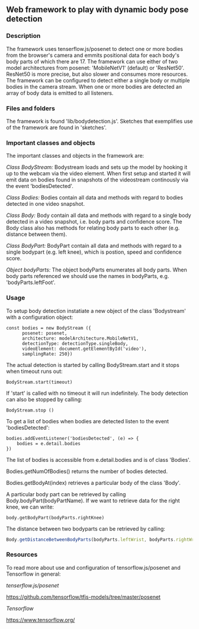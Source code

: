 ## Web framework to play with dynamic body pose detection

### Description

The framework uses tenserflow.js/posenet to detect one or more bodies from the browser's camera and emmits positional data for each body's body parts of which there are 17. The framework can use either of two model architectures from posenet: 'MobileNetV1' (default) or 'ResNet50'. ResNet50 is more precise, but also slower and consumes more resources. The framework can be configured to detect either a single body or multiple bodies in the camera stream. When one or more bodies are detected an array of body data is emitted to all listeners.

### Files and folders
The framework is found 'lib/bodydetection.js'.
Sketches that exemplifies use of the framework are found in 'sketches'.

### Important classes and objects 
The important classes and objects in the framework are:

*Class BodyStream:*
Bodystream loads and sets up the model by hooking it up to the webcam via the video element. When first setup and started it will emit  data on bodies found in snapshots of the videostream continously via the event 'bodiesDetected'.

*Class Bodies:*
Bodies contain all data and methods with regard to bodies detected in one video snapshot. 

*Class Body:*
Body contain all data and methods with regard to a single body detected in a video snapshot, i.e. body parts and confidence score. The Body class also has methods for relating body parts to each other (e.g. distance between them).

*Class BodyPart:*
BodyPart contain all data and methods with regard to a single bodypart (e.g. left knee), which is postion, speed and confidence score.

*Object bodyParts:*
The object bodyParts enumerates all body parts. When body parts referenced we should use the names in bodyParts, e.g. 'bodyParts.leftFoot'.

### Usage
To setup body detection instatiate a new object of the class 'Bodystream' with a configuration object:

~~~
const bodies = new BodyStream ({
      posenet: posenet,
      architecture: modelArchitecture.MobileNetV1, 
      detectionType: detectionType.singleBody, 
      videoElement: document.getElementById('video'), 
      samplingRate: 250})
~~~

The actual detection is started by calling BodyStream.start and it stops when timeout runs out:

~~~
BodyStream.start(timeout) 
~~~

If 'start' is called with no timeout it will run indefinitely. The body detection can also be stopped by calling:

~~~ 
BodyStream.stop ()
~~~

To get a list of bodies when bodies are detected listen to the event 'bodiesDetected':

~~~
bodies.addEventListener('bodiesDetected', (e) => {
    bodies = e.detail.bodies
})
~~~

The list of bodies is accessible from e.detail.bodies and is of class 'Bodies'.

Bodies.getNumOfBodies() returns the number of bodies detected.

Bodies.getBodyAt(index) retrieves a particular body of the class 'Body'.

A particular body part can be retrieved by calling Body.bodyPart(bodyPartName). If we want to retrieve data for the right knee, we can write:

~~~
body.getBodyPart(bodyParts.rightKnee)
~~~

The distance between two bodyparts can be retrieved by calling:

~~~javascript
Body.getDistanceBetweenBodyParts(bodyParts.leftWrist, bodyParts.rightWrist)
~~~

### Resources
To read more about use and configuration of tensorflow.js/posenet and Tensorflow in general:

*tenserflow.js/posenet*

https://github.com/tensorflow/tfjs-models/tree/master/posenet

*Tensorflow*

https://www.tensorflow.org/

